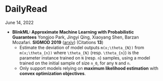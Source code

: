 # DailyRead

June 14, 2022
- **BlinkML: Approximate Machine Learning with Probabilistic Guarantees** Yongjoo Park, Jingyi Qing, Xiaoyang Shen, Barzan Mozafari. **SIGMOD 2019** ([arxiv](https://arxiv.org/abs/1812.10564)) (Citations **13**) 
  - Estimate the deviation of model outputs `m(x;\theta_{N})` from `m(x;\theta_{n})` where `\theta_{N}` (resp. `\theta_{n}`) is the parameter instance trained on `N` (resp. `n`) samples, using a model trained on the initial sample of size `n_0`, for any `N` and `n`. 
  - Only support models relying on **maximum likelihood estimation** with **convex optimization objectives**.
